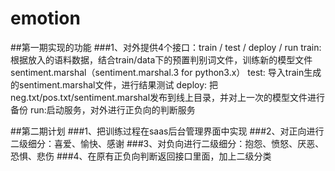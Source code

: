 # emotion

##第一期实现的功能
###1、对外提供4个接口：train / test / deploy / run
train:根据放入的语料数据，结合train/data下的预置判别词文件，训练新的模型文件sentiment.marshal（sentiment.marshal.3 for python3.x）
test: 导入train生成的sentiment.marshal文件，进行结果测试
deploy: 把neg.txt/pos.txt/sentiment.marshal发布到线上目录，并对上一次的模型文件进行备份
run:启动服务，对外进行正负向的判断服务


##第二期计划
###1、把训练过程在saas后台管理界面中实现
###2、对正向进行二级细分：喜爱、愉快、感谢
###3、对负向进行二级细分：抱怨、愤怒、厌恶、恐惧、悲伤
###4、在原有正负向判断返回接口里面，加上二级分类